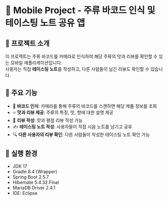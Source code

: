 # 🍷 Mobile Project - 주류 바코드 인식 및 테이스팅 노트 공유 앱

## 📌 프로젝트 소개
이 프로젝트는 주류 바코드를 카메라로 인식하여 해당 주류의 맛과 리뷰를 확인할 수 있는 모바일 애플리케이션입니다.  
사용자는 직접 **테이스팅 노트**를 작성하고, 다른 사람들이 남긴 리뷰도 확인할 수 있습니다.  

## 🎯 주요 기능
- 📸 **바코드 인식**: 카메라를 통해 주류의 바코드를 스캔하면 해당 제품 정보를 조회
- ⭐ **맛과 리뷰 제공**: 주류의 특징, 맛, 향에 대한 설명 제공
- 📱 **리뷰 작성**: 맛과 평점 리뷰 작성 가능
- ✍ **테이스팅 노트 작성**: 사용자들이 직접 시음 노트를 남기고 공유
- 🔍 **다른 사용자의 리뷰 확인**: 다른 사람들이 작성한 테이스팅 노트 확인 가능

## 🚀 실행 환경
- JDK 17
- Gradle 8.4 (Wrapper)
- Spring Boot 2.5.7
- Hibernate 5.4.32.Final
- MariaDB Driver 2.4.1
- IDE: Eclipse
